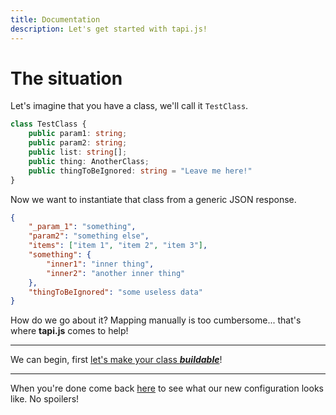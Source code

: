 ```yaml
---
title: Documentation
description: Let's get started with tapi.js!
---
```


# The situation

Let's imagine that you have a class, we'll call it `TestClass`.

```typescript
class TestClass {
	public param1: string;
	public param2: string;
	public list: string[];
	public thing: AnotherClass;
	public thingToBeIgnored: string = "Leave me here!"
}
```

Now we want to instantiate that class from a generic JSON response.

```json
{
	"_param_1": "something",
	"param2": "something else",
	"items": ["item 1", "item 2", "item 3"],
	"something": {
		"inner1": "inner thing",
		"inner2": "another inner thing"
	},
	"thingToBeIgnored": "some useless data"
}
```

How do we go about it? Mapping manually is too cumbersome... that's where **tapi.js** comes to help!

___

We can begin, first [let's make your class ***buildable***](/docs/core/buildable-resource)!

___

When you're done come back [here](/docs/conclusion) to see what our new configuration looks like. No spoilers!
